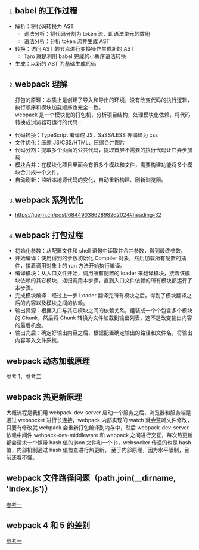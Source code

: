 1. ## babel 的工作过程

- 解析：将代码转换为 AST
  - 词法分析：将代码分割为 token 流，即语法单元的数组
  - 语法分析：分析 token 流并生成 AST
- 转换：访问 AST 的节点进行变换操作生成新的 AST
  - Taro 就是利用 babel 完成的小程序语法转换
- 生成：以新的 AST 为基础生成代码

2. ## webpack 理解
   打包的原理：本质上是创建了导入和导出的环境，没有改变代码的执行逻辑，执行顺序和模块加载顺序也完全一致。  
   webpack 是一个模块化的打包机，分析项目结构，处理模块化依赖，将代码转换成浏览器可运行的代码：

- 代码转换：TypeScript 编译成 JS，SaSS/LESS 等编译为 css
- 文件优化：压缩 JS/CSS/HTML、压缩合并图片
- 代码分割：提取多个页面的公共代码，提取首屏不需要的执行代码让它异步加载
- 模块合并：在模块化项目里面会有很多个模块和文件，需要构建功能将多个模块合并成一个文件。
- 自动刷新：监听本地源代码的变化，自动重新构建、刷新浏览器。

3. ## webpack 系列优化

- https://juejin.cn/post/6844903862898262024#heading-32

4. ## webpack 打包过程

- 初始化参数：从配置文件和 shell 语句中读取并合并参数，得到最终参数。
- 开始编译：使用得到的参数初始化 Compiler 对象，然后加载所有配置的插件，接着调用对象上的 run 方法开始执行编译。
- 编译模块：从入口文件开始，调用所有配置的 loader 来翻译模块，接着该模块依赖的其它模块，递归调用本步骤，直到入口文件依赖的所有模块都运行了本步骤。
- 完成模块编译：经过上一步 Loader 翻译完所有模块之后，得到了模块翻译之后的内容以及模块之间的依赖。
- 输出资源：根据入口与其它模块之间的依赖关系，组装成一个个包含多个模块的 Chunk，然后将 Chunk 转换为文件加载到输出列表，这不是改变输出内容的最后机会。
- 输出完后：确定好输出内容之后，根据配置确定输出的路径和文件名，将输出内容写入文件系统。

## webpack 动态加载原理

[参考 1](https://blog.csdn.net/qq_17175013/article/details/119350311)、[参考二](https://juejin.cn/post/6952703369135800350)

## webpack 热更新原理

大概流程是我们用 webpack-dev-server 启动一个服务之后，浏览器和服务端是通过 websocket 进行长连接，webpack 内部实现的 watch 就会监听文件修改，只要有修改就 webpack 会重新打包编译到内存中，然后 webpack-dev-server 依赖中间件 webpack-dev-middleware 和 webpack 之间进行交互，每次热更新都会请求一个携带 hash 值的 json 文件和一个 js，websocker 传递的也是 hash 值，内部机制通过 hash 值检查进行热更新， 至于内部原理，因为水平限制，目前还看不懂。

## webpack 文件路径问题（path.join(\_\_dirname, 'index.js')）

[参考一](https://blog.csdn.net/weixin_43972437/article/details/88378035)

## webpack 4 和 5 的差别

[参考一](https://www.imgeek.org/article/825357975)
